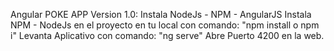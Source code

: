 Angular POKE APP Version 1.0:
Instala NodeJs - NPM - AngularJS
Instala NPM - NodeJs en el proyecto en tu local con comando: "npm install o npm i"
Levanta Aplicativo con comando: "ng serve"
Abre Puerto 4200 en la web.
